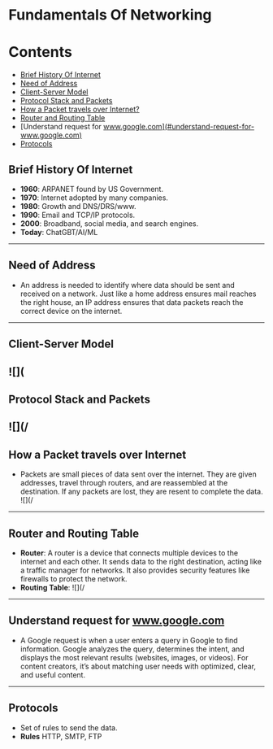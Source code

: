 # Fundamentals Of Networking

# Contents

- [Brief History Of Internet](#brief-history-of-internet)
- [Need of Address](#need-of-address)
- [Client-Server Model](#client-server-model)
- [Protocol Stack and Packets](#protocol-stacks-and-packets)
- [How a Packet travels over Internet?](#how-a-packet-travels-over-internet)
- [Router and Routing Table](#router-and-routing-table)
- [Understand request for www.google.com](#understand-request-for-www.google.com)
- [Protocols](#protocols)

## Brief History Of Internet
- **1960**: ARPANET found by US Government.
- **1970**: Internet adopted by many companies.
- **1980**: Growth and DNS/DRS/www.
- **1990**: Email and TCP/IP protocols.
- **2000**: Broadband, social media, and search engines.
- **Today**: ChatGBT/AI/ML
----
## Need of Address
- An address is needed to identify where data should be sent and received on a network. Just like a home address ensures mail reaches the 
  right house, an IP address ensures that data packets reach the correct device on the internet.
----
## Client-Server Model
![](
------
## Protocol Stack and Packets
![](/
-----
## How a Packet travels over Internet 
- Packets are small pieces of data sent over the internet. They are given addresses, travel through routers, and are reassembled at the 
  destination. If any packets are lost, they are resent to complete the data.
 ![](/
-----
## Router and Routing Table
- **Router**: A router is a device that connects multiple devices to the internet and each other. It sends data to the right destination, 
              acting like a traffic manager for networks. It also provides security features like firewalls to protect the network.
- **Routing Table**:
  ![](/
-------
## Understand request for www.google.com 
- A Google request is when a user enters a query in Google to find information. Google analyzes the query, determines the intent, and 
  displays the most relevant results (websites, images, or videos). For content creators, it’s about matching user needs with optimized, 
  clear, and useful content.
-----
## Protocols 
- Set of rules to send the data.
- **Rules** HTTP, SMTP, FTP
  




